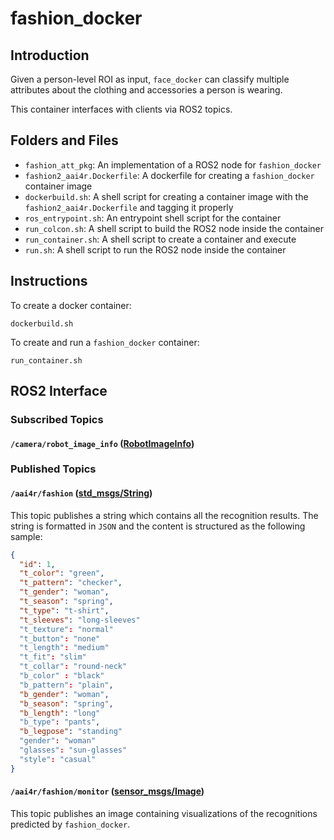 # fashion_docker

## Introduction

Given a person-level ROI as input, ``face_docker`` can classify multiple attributes about the clothing and accessories a person is wearing.

This container interfaces with clients via ROS2 topics.

## Folders and Files

- ``fashion_att_pkg``: An implementation of a ROS2 node for ``fashion_docker``
- ``fashion2_aai4r.Dockerfile``: A dockerfile for creating a ``fashion_docker`` container image
- ``dockerbuild.sh``: A shell script for creating a container image with the ``fashion2_aai4r.Dockerfile`` and tagging it properly
- ``ros_entrypoint.sh``: An entrypoint shell script for the container
- ``run_colcon.sh``: A shell script to build the ROS2 node inside the container
- ``run_container.sh``: A shell script to create a container and execute
- ``run.sh``: A shell script to run the ROS2 node inside the container

## Instructions

To create a docker container:

```
dockerbuild.sh
```

To create and run a ``fashion_docker`` container:

```
run_container.sh
```

## ROS2 Interface

### Subscribed Topics

#### ``/camera/robot_image_info`` ([RobotImageInfo](https://github.com/aai4r/ai-containers/blob/main/aai4r_edge_interfaces/msg/RobotImageInfo.msg))


### Published Topics

#### ``/aai4r/fashion`` ([std_msgs/String](https://github.com/ros2/common_interfaces/blob/humble/std_msgs/msg/String.msg))

This topic publishes a string which contains all the recognition results. The string is formatted in ``JSON`` and the content is structured as the following sample:

```json
{
  "id": 1, 
  "t_color": "green", 
  "t_pattern": "checker",
  "t_gender": "woman",
  "t_season": "spring",
  "t_type": "t-shirt",
  "t_sleeves": "long-sleeves"
  "t_texture": "normal"
  "t_button": "none"
  "t_length": "medium"
  "t_fit": "slim"
  "t_collar": "round-neck"
  "b_color" : "black"
  "b_pattern": "plain",
  "b_gender": "woman",
  "b_season": "spring",
  "b_length": "long"
  "b_type": "pants",
  "b_legpose": "standing"
  "gender": "woman"
  "glasses": "sun-glasses"
  "style": "casual"
}
```

#### ``/aai4r/fashion/monitor`` ([sensor_msgs/Image](https://github.com/ros2/common_interfaces/blob/humble/sensor_msgs/msg/Image.msg))


This topic publishes an image containing visualizations of the recognitions predicted by ``fashion_docker``.

